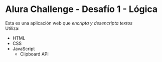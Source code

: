 <h1>Alura Challenge - Desafío 1 - Lógica</h1>

Esta es una aplicación web que *encripta y desencripta textos*
<br>
Utiliza:
- HTML
- CSS
- JavaScript
  - Clipboard API


